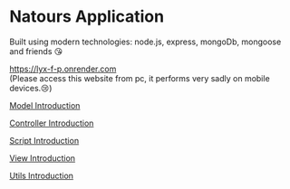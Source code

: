# Natours Application

Built using modern technologies: node.js, express, mongoDb, mongoose and friends 😘

https://lyx-f-p.onrender.com  
(Please access this website from pc, it performs very sadly on mobile devices.😢)

<a href="https://github.com/isyourhand/Natours_mongoose_nodejs_midSizeProject/tree/master/models#model-introduction">Model Introduction</a>

<a href="https://github.com/isyourhand/Natours_mongoose_nodejs_midSizeProject/tree/master/controllers#handlerfactoryjs">Controller Introduction</a>

<a href="https://github.com/isyourhand/Natours_mongoose_nodejs_midSizeProject/blob/master/public/js/readme.md#introduction">Script Introduction</a>

<a href="https://github.com/isyourhand/Natours_mongoose_nodejs_midSizeProject/blob/master/public/js/readme.md#introduction">View Introduction</a>

<a href="https://github.com/isyourhand/Natours_mongoose_nodejs_midSizeProject/blob/master/Utils/readme.md#emailjs---%E5%9F%BA%E4%BA%8E-nodemailer-%E6%A8%A1%E5%9D%97%E5%8F%AF%E4%BB%A5%E4%BD%BF%E7%94%A8-gmail-%E5%8F%91%E9%80%81%E9%82%AE%E4%BB%B6%E5%86%8D-configenv-%E4%B8%AD%E6%B7%BB%E5%8A%A0-gemail_username-%E5%92%8C-gemail_password-%E5%B0%B1%E5%8F%AF%E4%BB%A5%E4%BD%BF%E7%94%A8%E7%9B%AE%E5%89%8D%E6%94%AF%E6%8C%81%E6%B3%A8%E5%86%8C%E5%90%8E%E5%8F%91%E9%80%81%E9%82%AE%E4%BB%B6%E9%AA%8C%E8%AF%81%E9%87%8D%E7%BD%AE%E5%AF%86%E7%A0%81%E5%BF%98%E8%AE%B0%E5%AF%86%E7%A0%81">Utils Introduction</a>
